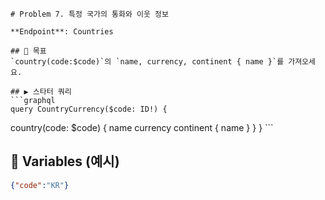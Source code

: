     # Problem 7. 특정 국가의 통화와 이웃 정보

    **Endpoint**: Countries

    ## 🎯 목표
    `country(code:$code)`의 `name, currency, continent { name }`를 가져오세요.

    ## ▶ 스타터 쿼리
    ```graphql
    query CountryCurrency($code: ID!) {
  country(code: $code) {
    name
    currency
    continent { name }
  }
}
    ```
## 🔧 Variables (예시)
```json
{"code":"KR"}
```
